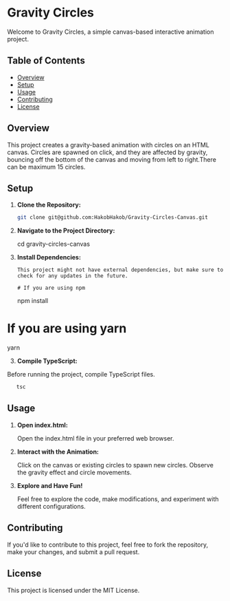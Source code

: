 # Gravity Circles

Welcome to Gravity Circles, a simple canvas-based interactive animation project.

## Table of Contents

- [Overview](#overview)
- [Setup](#setup)
- [Usage](#usage)
- [Contributing](#contributing)
- [License](#license)

## Overview

This project creates a gravity-based animation with circles on an HTML canvas. Circles are spawned on click, and they are affected by gravity, bouncing off the bottom of the canvas and moving from left to right.There can be maximum 15 circles.

## Setup

1.  **Clone the Repository:**

    ```bash
    git clone git@github.com:HakobHakob/Gravity-Circles-Canvas.git

    ```

1.  **Navigate to the Project Directory:**

    cd gravity-circles-canvas

1.  **Install Dependencies:**

        This project might not have external dependencies, but make sure to check for any updates in the future.

        # If you are using npm

    npm install

# If you are using yarn

yarn

3. **Compile TypeScript:**

Before running the project, compile TypeScript files.

```bash
   tsc
```

## Usage

1. **Open index.html:**

    Open the index.html file in your preferred web browser.

2. **Interact with the Animation:**

    Click on the canvas or existing circles to spawn new circles.
    Observe the gravity effect and circle movements.

3. **Explore and Have Fun!**

    Feel free to explore the code, make modifications, and experiment with different configurations.

## Contributing

If you'd like to contribute to this project, feel free to fork the repository, make your changes, and submit a pull request.

## License
This project is licensed under the MIT License.
